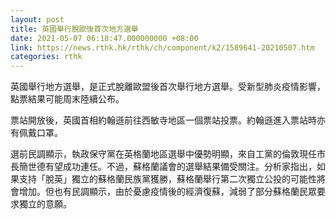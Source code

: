 ```yaml
---
layout: post
title: 英國舉行脫歐後首次地方選舉
date: 2021-05-07 06:18:47.000000000 +08:00
link: https://news.rthk.hk/rthk/ch/component/k2/1589641-20210507.htm
categories: rthk
---
```


英國舉行地方選舉，是正式脫離歐盟後首次舉行地方選舉。受新型肺炎疫情影響，點票結果可能周末陸續公布。

票站開放後，英國首相約翰遜前往西敏寺地區一個票站投票。約翰遜進入票站時亦有佩戴口罩。

選前民調顯示，執政保守黨在英格蘭地區選舉中優勢明顯，來自工黨的倫敦現任市長簡世德有望成功連任。不過，蘇格蘭議會的選舉結果備受關注。分析家指出，如果支持「脫英」獨立的蘇格蘭民族黨獲勝，蘇格蘭舉行第二次獨立公投的可能性將會增加。但也有民調顯示，由於憂慮疫情後的經濟復蘇，減弱了部分蘇格蘭民眾要求獨立的意願。
